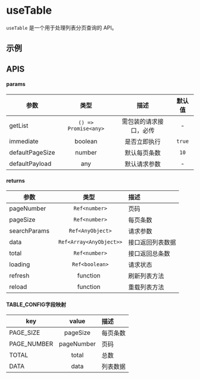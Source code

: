 # useTable

`useTable` 是一个用于处理列表分页查询的 API。

## 示例

<demo src="./../demo/useTable/demo.vue" title="可以通过`TABLE_CONFIG`作字段映射"></demo>

## APIS

#### params

| 参数      | 类型          | 描述          | 默认值    |
| ----------|:------------:|:---------------:|:---------:|
|getList         | `() => Promise<any>` | 需包装的请求接口，必传 | - |
|immediate       | boolean              | 是否立即执行         | `true` |
|defaultPageSize | number               | 默认每页条数 | `10` |
|defaultPayload  | any               | 默认请求参数 | - |


#### returns
| 参数      | 类型          | 描述          |
| ----------|:------------:|:---------------|
|pageNumber    | ` Ref<number>` | 页码 |
|pageSize      | ` Ref<number>` | 每页条数 |
|searchParams  | ` Ref<AnyObject>` | 请求参数 |
|data          | ` Ref<Array<AnyObject>>` | 接口返回列表数据 |
|total         | ` Ref<number>` | 接口返回总条数 |
|loading       | ` Ref<boolean>` | 请求状态 |
|refresh       | function | 刷新列表方法 |
|reload        | function | 重载列表方法 |


#### TABLE_CONFIG字段映射
| key      | value          | 描述          |
| ----------|:------------:|:-------------- |
|PAGE_SIZE    | pageSize    | 每页条数    |
|PAGE_NUMBER  | pageNumber  | 页码        |
|TOTAL        | total       | 总数        |
|DATA         | data        | 列表数据    |
